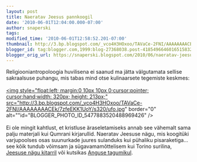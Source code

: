 ```yaml
---
layout: post
title: Naeratav Jeesus pannkoogil
date: '2010-06-01T12:04:00.000-07:00'
author: snaperski
tags: 
modified_time: '2010-06-01T12:58:52.201-07:00'
thumbnail: http://3.bp.blogspot.com/_vco4H3HOxoo/TAVaCe-2FNI/AAAAAAAACEk/7zfeEKK1UoY/s72-c/ufo.jpg
blogger_id: tag:blogger.com,1999:blog-27368038.post-4185496646016515832
blogger_orig_url: https://snaperski.blogspot.com/2010/06/naeratav-jeesus-pannkoogil.html
---
```


Religiooniantropoloogia huvilisena ei saanud ma jätta välgutamata sellise sakraalsuse puhangu, mis tabas mind otse kulinaarsete tegemiste keskmes: <br /><br /><a onblur="try {parent.deselectBloggerImageGracefully();} catch(e) {}" href="http://3.bp.blogspot.com/_vco4H3HOxoo/TAVaCe-2FNI/AAAAAAAACEk/7zfeEKK1UoY/s1600/ufo.jpg"><img style="float:left; margin:0 10px 10px 0;cursor:pointer; cursor:hand;width: 320px; height: 213px;" src="http://3.bp.blogspot.com/_vco4H3HOxoo/TAVaCe-2FNI/AAAAAAAACEk/7zfeEKK1UoY/s320/ufo.jpg" border="0" alt=""id="BLOGGER_PHOTO_ID_5477883520488969426" /></a><br /><br />Ei ole mingit kahtlust, et kristluse äraseletamiseks annab see vähemalt sama palju materjali kui Qumrani kirjarullid. Naeratav Jeesuse nägu, mis koogitüki varjupoolses osas suunurkade juures sulanduks kui pühaliku pisaraketiga... see kõik tundub võimsam ja sügavamamõttelisem kui Torino surilina, <a href="http://www.musicradar.com/news/guitars/jesus-found-on-a-washburn-guitar-185267">Jeesuse nägu kitarril</a> või kutsikas <a href="http://www.getbehindjesus.net/SeeHim.html">Anguse tagumikul</a>.